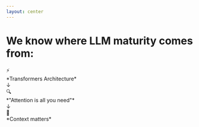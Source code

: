 ```yaml
---
layout: center
---
```


# We know where LLM maturity comes from:

<div class="text-center space-y-8">

<div class="text-2xl">
<div class="inline-block w-8 h-8 bg-blue-500 rounded mr-2 text-white text-xs flex items-center justify-center">⚡</div> *Transformers Architecture*
</div>

<div class="text-4xl text-gray-400">
↓
</div>

<div class="text-2xl">
<div class="inline-block w-8 h-8 bg-green-500 rounded mr-2 text-white text-xs flex items-center justify-center">🔍</div> *"Attention is all you need"*
</div>

<div class="text-4xl text-gray-400">
↓
</div>

<div class="text-2xl">
<div class="inline-block w-8 h-8 bg-orange-500 rounded mr-2 text-white text-xs flex items-center justify-center">💾</div> *Context matters*
</div>

</div>

<!-- 
Icon placeholders used:
- ⚡ for circuit (generate: simple circuit board icon)
- 🔍 for focus (generate: magnifying glass icon)
- 💾 for database (generate: database cylinder icon)
-->

<!--
The maturity of modern LLMs comes from a specific architectural breakthrough: Transformers. The 2017 paper "Attention is all you need" wasn't just a catchy title - it was a fundamental insight.

The ability to direct attention means the ability to focus on relevant context. And when you can focus on the right context at the right time, you can make much better decisions.

This isn't just about LLMs getting bigger or having more parameters. It's about a fundamental capability that enables context-aware processing. The architecture that makes good guessing possible.
-->
